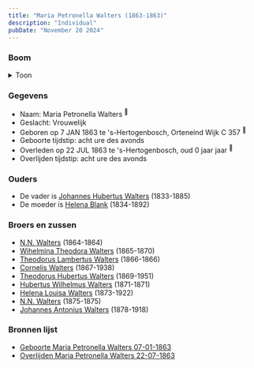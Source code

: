 ```yaml
---
title: "Maria Petronella Walters (1863-1863)"
description: "Individual"
pubDate: "November 20 2024"
---
```


### Boom
<details><summary>Toon</summary>

![test](https://www.plantuml.com/plantuml/svg/dPDDIyD048Rl-oi6FNWgf8dLffHYAwrLL4GKyLGcoTWisUoMdGrIfF_TgOqV82fuMsRctVUPcTqJ3kX3Knl5bROhz5X3XdcrzAwnnQappaFmQ5bIP8CgTK6GQvyRsfsfNeKrr5Hdv7aNua2UN5YlI7svDJV832yA02RE5-JlIfrNbfY7mngr7OqWKHkb3k3cpOhLJh5tuKgqKWVpHZn2m_20HYnu3v3XF8gYunHWVvhCUhE96BmyQJB51eQ33BFr8dCX61gCe1l3-FuCklqaWGFkpEKkjoIRESxBBoAk6cCMQ8j5xXrpviHQr2bSZHz5tEzz5s_UKUTao29C3DhgWwuV2TriCascoIzqILSCRhTqX_-WazuknjUYJkDVy8Q3PoeARPTRlxQVe_WDT2QWSG_sZLwMOKt6k6U1tQXsl9rEMw7QZZu3hL82srGQgNUtA_GQuOQ25qXZyDlQqWW-Ll_tW8xR3e_-ixrOvdD_-ODQ7jq9sK8-mIi0)
</details>

### Gegevens
- Naam: Maria Petronella Walters <sup><a href="../s00115/" style="text-decoration:none" title="Geboorte Maria Petronella Walters 07-01-1863">:link:</a></sup>
- Geslacht: Vrouwelijk
- Geboren op 7 JAN 1863 te 's-Hertogenbosch, Orteneind Wijk C 357 <sup><a href="../s00115/" style="text-decoration:none" title="Geboorte Maria Petronella Walters 07-01-1863">:link:</a></sup>
- Geboorte tijdstip: acht ure des avonds
- Overleden op 22 JUL 1863 te 's-Hertogenbosch, oud 0 jaar jaar <sup><a href="../s00116/" style="text-decoration:none" title="Overlijden Maria Petronella Walters 22-07-1863">:link:</a></sup>
- Overlijden tijdstip: acht ure des avonds

### Ouders
- De vader is [Johannes Hubertus Walters](../i00079/) (1833-1885)
- De moeder is [Helena Blank](../i00080/) (1834-1892)

### Broers en zussen
- [N.N. Walters](../i00091/) (1864-1864)
- [Wihelmina Theodora Walters](../i00092/) (1865-1870)
- [Theodorus Lambertus Walters](../i00093/) (1866-1866)
- [Cornelis Walters](../i00094/) (1867-1938)
- [Theodorus Hubertus Walters](../i00075/) (1869-1951)
- [Hubertus Wilhelmus Walters](../i00095/) (1871-1871)
- [Helena Louisa Walters](../i00096/) (1873-1922)
- [N.N. Walters](../i00097/) (1875-1875)
- [Johannes Antonius Walters](../i00098/) (1878-1918)

### Bronnen lijst
- [Geboorte Maria Petronella Walters 07-01-1863](../s00115/)
- [Overlijden Maria Petronella Walters 22-07-1863](../s00116/)